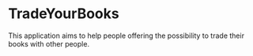 # TradeYourBooks
This application aims to help people offering the possibility to trade their books with other people.
